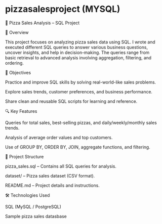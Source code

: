 # pizzasalesproject (MYSQL)




🍕 Pizza Sales Analysis – SQL Project

📌 Overview

This project focuses on analyzing pizza sales data using SQL. I wrote and executed different SQL queries to answer various business questions, uncover insights, and help in decision-making. The queries range from basic retrieval to advanced analysis involving aggregation, filtering, and ordering.

🎯 Objectives

Practice and improve SQL skills by solving real-world-like sales problems.

Explore sales trends, customer preferences, and business performance.

Share clean and reusable SQL scripts for learning and reference.


🔍 Key Features

Queries for total sales, best-selling pizzas, and daily/weekly/monthly sales trends.

Analysis of average order values and top customers.

Use of GROUP BY, ORDER BY, JOIN, aggregate functions, and filtering.


📂 Project Structure

pizza_sales.sql – Contains all SQL queries for analysis.

dataset/ – Pizza sales dataset (CSV format).

README.md – Project details and instructions.


🛠 Technologies Used

SQL (MySQL / PostgreSQL)

Sample pizza sales datasbase

